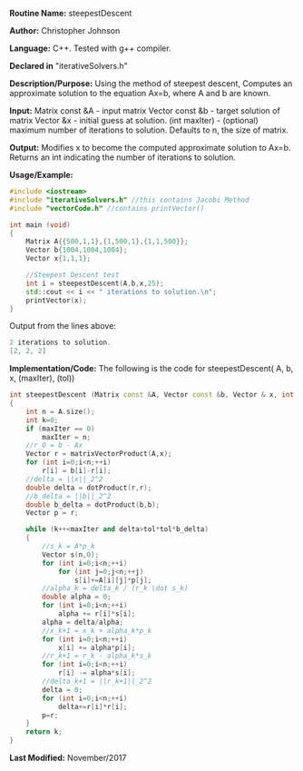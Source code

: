 **Routine Name:** steepestDescent

**Author:** Christopher Johnson

**Language:** C++. Tested with g++ compiler.

**Declared in** "iterativeSolvers.h"

**Description/Purpose:** 
Using the method of steepest descent, Computes an approximate solution to the equation Ax=b, where A and b are known.

**Input:**
Matrix const &A - input matrix
Vector const &b - target solution of matrix
Vector &x - initial guess at solution.
(int maxIter) - (optional) maximum number of iterations to solution. Defaults to n, the size of matrix.


**Output:**
Modifies x to become the computed approximate solution to Ax=b.
Returns an int indicating the number of iterations to solution.

**Usage/Example:**

```C++
#include <iostream>
#include "iterativeSolvers.h" //this contains Jacobi Method
#include "vectorCode.h" //contains printVector()

int main (void)
{
	Matrix A{{500,1,1},{1,500,1},{1,1,500}};
	Vector b{1004,1004,1004};
	Vector x{1,1,1};

	//Steepest Descent test
	int i = steepestDescent(A,b,x,25);
	std::cout << i << " iterations to solution.\n";
	printVector(x);
}
```
Output from the lines above:
```c++
2 iterations to solution.
[2, 2, 2]
```


**Implementation/Code:** The following is the code for steepestDescent( A, b, x, (maxIter), (tol))
```c++
int steepestDescent (Matrix const &A, Vector const &b, Vector & x, int maxIter, double tol)
{
	int n = A.size();
	int k=0;
	if (maxIter == 0)
		maxIter = n;
	//r_0 = b - Ax
	Vector r = matrixVectorProduct(A,x);
	for (int i=0;i<n;++i)
		r[i] = b[i]-r[i];
	//delta = ||x||_2^2
	double delta = dotProduct(r,r);
	//b_delta = ||b||_2^2
	double b_delta = dotProduct(b,b);
	Vector p = r;

	while (k++<maxIter and delta>tol*tol*b_delta)
	{
		//s_k = A*p_k
		Vector s(n,0);
		for (int i=0;i<n;++i)
			for (int j=0;j<n;++j)
				s[i]+=A[i][j]*p[j];
		//alpha_k = delta_k / (r_k \dot s_k)
		double alpha = 0;
		for (int i=0;i<n;++i)
			alpha += r[i]*s[i];
		alpha = delta/alpha;
		//x_k+1 = x_k + alpha_k*p_k
		for (int i=0;i<n;++i)
			x[i] += alpha*p[i];
		//r_k+1 = r_k - alpha_k*s_k
		for (int i=0;i<n;++i)
			r[i] -= alpha*s[i];
		//delta_k+1 = ||r_k+1||_2^2
		delta = 0;
		for (int i=0;i<n;++i)
			delta+=r[i]*r[i];
		p=r;
	}
	return k;
}
```
**Last Modified:** November/2017
